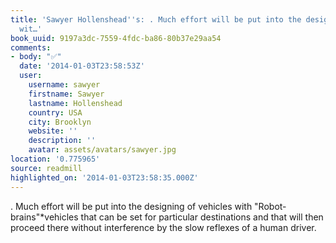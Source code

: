 ```yaml
---
title: 'Sawyer Hollenshead''s: . Much effort will be put into the designing of vehicles
  wit…'
book_uuid: 9197a3dc-7559-4fdc-ba86-80b37e29aa54
comments:
- body: "✅"
  date: '2014-01-03T23:58:53Z'
  user:
    username: sawyer
    firstname: Sawyer
    lastname: Hollenshead
    country: USA
    city: Brooklyn
    website: ''
    description: ''
    avatar: assets/avatars/sawyer.jpg
location: '0.775965'
source: readmill
highlighted_on: '2014-01-03T23:58:35.000Z'
---
```


. Much effort will be put into the designing of vehicles with "Robot-brains"*vehicles that can be set for particular destinations and that will then proceed there without interference by the slow reflexes of a human driver.